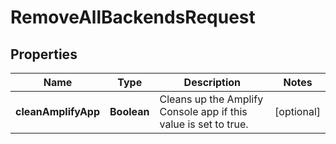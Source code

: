 

# RemoveAllBackendsRequest


## Properties

| Name | Type | Description | Notes |
|------------ | ------------- | ------------- | -------------|
|**cleanAmplifyApp** | **Boolean** | Cleans up the Amplify Console app if this value is set to true. |  [optional] |



